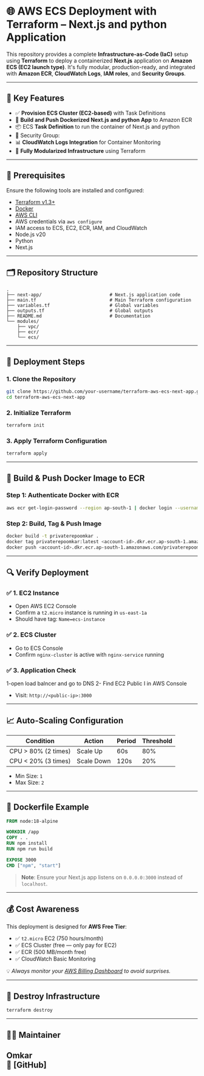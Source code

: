 
# 🌐 AWS ECS Deployment with Terraform – Next.js and python Application

This repository provides a complete **Infrastructure-as-Code (IaC)** setup using **Terraform** to deploy a containerized **Next.js** application on **Amazon ECS (EC2 launch type)**. It's fully modular, production-ready, and integrated with **Amazon ECR**, **CloudWatch Logs**, **IAM roles**, and **Security Groups**.

---

## 📌 Key Features

- ✅ **Provision ECS Cluster (EC2-based)** with Task Definitions
- 🐳 **Build and Push Dockerized Next.js and python App** to Amazon ECR
- 📦 ECS **Task Definition** to run the container of Next.js and python
- 🔐 Security Group: 
- 📊 **CloudWatch Logs Integration** for Container Monitoring
- 🧱 **Fully Modularized Infrastructure** using Terraform

---

## 🧰 Prerequisites

Ensure the following tools are installed and configured:

- [Terraform v1.3+](https://www.terraform.io/downloads)
- [Docker](https://www.docker.com/get-started/)
- [AWS CLI](https://docs.aws.amazon.com/cli/latest/userguide/install-cliv2.html)
- AWS credentials via `aws configure`
- IAM access to ECS, EC2, ECR, IAM, and CloudWatch
- Node.js v20
- Python
- Next.js

---

## 🗂️ Repository Structure

```
.
├── next-app/                         # Next.js application code
├── main.tf                           # Main Terraform configuration
├── variables.tf                      # Global variables
├── outputs.tf                        # Global outputs
├── README.md                         # Documentation
└── modules/
    ├── vpc/
    ├── ecr/
    └── ecs/
```

---

## 🚀 Deployment Steps

### 1. Clone the Repository

```bash
git clone https://github.com/your-username/terraform-aws-ecs-next-app.git
cd terraform-aws-ecs-next-app
```

### 2. Initialize Terraform

```bash
terraform init
```

### 3. Apply Terraform Configuration

```bash
terraform apply
```

---

## 🐳 Build & Push Docker Image to ECR

### Step 1: Authenticate Docker with ECR

```bash
aws ecr get-login-password --region ap-south-1 | docker login --username AWS --password-stdin <account-id>.dkr.ecr.ap-south-1.amazonaws.com
```

### Step 2: Build, Tag & Push Image

```bash
docker build -t privaterepoomkar .
docker tag privaterepoomkar:latest <account-id>.dkr.ecr.ap-south-1.amazonaws.com/privaterepoomkar:latest
docker push <account-id>.dkr.ecr.ap-south-1.amazonaws.com/privaterepoomkar:latest
```

---

## 🔍 Verify Deployment


### ✅ 1. EC2 Instance
- Open AWS EC2 Console
- Confirm a `t2.micro` instance is running in `us-east-1a`
- Should have tag: `Name=ecs-instance`

### ✅ 2. ECS Cluster
- Go to ECS Console
- Confirm `nginx-cluster` is active with `nginx-service` running

### ✅ 3. Application Check
1-open load balncer and go to DNS 
2- Find EC2 Public I in AWS Console
- Visit: `http://<public-ip>:3000`

---

## 📈 Auto-Scaling Configuration

| Condition            | Action    | Period | Threshold |
|----------------------|-----------|--------|-----------|
| CPU > 80% (2 times)  | Scale Up  | 60s    | 80%       |
| CPU < 20% (3 times)  | Scale Down| 120s   | 20%       |

- Min Size: `1`
- Max Size: `2`

---

## 🐳 Dockerfile Example

```Dockerfile
FROM node:18-alpine

WORKDIR /app
COPY . .
RUN npm install
RUN npm run build

EXPOSE 3000
CMD ["npm", "start"]
```

> **Note**: Ensure your Next.js app listens on `0.0.0.0:3000` instead of `localhost`.

---

## 💰 Cost Awareness

This deployment is designed for **AWS Free Tier**:

- ✅ `t2.micro` EC2 (750 hours/month)
- ✅ ECS Cluster (free — only pay for EC2)
- ✅ ECR (500 MB/month free)
- ✅ CloudWatch Basic Monitoring

💡 *Always monitor your [AWS Billing Dashboard](https://console.aws.amazon.com/billing/home) to avoid surprises.*

---

## 🧹 Destroy Infrastructure

```bash
terraform destroy
```

---

## 👨‍💻 Maintainer

**Omkar**  
📂 [GitHub]
---

